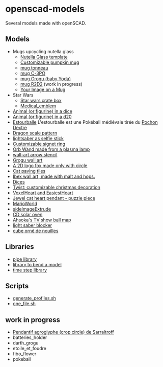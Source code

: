 # openscad-models

Several models made with openSCAD.

## Models

- Mugs upcycling nutella glass
    - [Nutella Glass template](mug/nutellaGlass/nutellaGlass.md)
    - [Customizable pumpkin mug](pumpkin/README.md)
    - [mug tonneau](mug/mugTonneau/mugTonneau.md)
    - [mug C-3PO](mug/mugC3po/mugC3po.md)
    - [mug Grogu (baby Yoda)](mug/mugGrogu/mugGrogu.md)
    - [mug R2D2](mug/mugR2d2/mugR2d2.md) (work in progress)
    - [Your Image on a Mug](mug/mugImage/mugImage.md)
- Star Wars
    - [Star wars crate box](star_wars/crate/sw-crate.md)
    - [Medical_emblem](star_wars/Medical_emblem/README.md)
- [Animal (or figurine) in a dice](animal_dice/README.md)
- [Animal (or figurine) in a d20](animal_d20/README.md)
- [Estourballe](estourballe/README.md) L'estourballe est une Pokéball médiévale tirée
  du [Pochon Dextre](https://simondethuillieres.com/product/le-pochon-dextre/)
- [Dragon scale pattern](dragon_scale_pattern/README.md)
- [lightsaber as selfie stick](selfie_saber/README.md)
- [Customizable signet ring](signetRing/README.md)
- [Orb Wand made from a plasma lamp](orbWand/README.md)
- [wall-art arrow stencil](arrow/README.md)
- [Grogu wall art](grogu_wall_art/README.md)
- [A 2D logo fox made only with circle](fox/README.md)
- [Cat paving tiles](catTile/README.md)
- [Ibex wall art, made with malt and hops.](ibex/README.md)
- [Dices](dice/README.md)
- [Twist: customizable christmas decoration](twist/README.md)
- [VoxelHeart and EasiestHeart](VoxelHeart/README.md)
- [Jewel cat heart pendant - puzzle piece](VoxelHeart/README.md)
- [MarioWorld](MarioWorld/README.md)
- [sideImageExtrude](sideImageExtrude/README.md)
- [CD solar oven](CD_solar_oven/README.md)
- [Ahsoka's TV show ball map](ahsoka_ball_map/README.md)
- [light saber blocker](saber_blocker/README.md)
- [cube orné de nouilles](cubeOrnéDeNouilles/README.md)

## Libraries

- [pipe library](pipe/README.md)
- [library to bend a model](BendingLib/README.md)
- [time step library](time_steps/README.md)

## Scripts

- [generate_profiles.sh](openscad_batch/README.md)
- [one_file.sh](openscad_batch/README.md#one_file.sh)

## work in progress

- [Pendantif agroglyphe (crop circle) de Sarraltroff](agroglyphe/README.md)
- batteries_holder
- darth_grogu
- etoile_et_foudre
- fibo_flower
- pokeball
